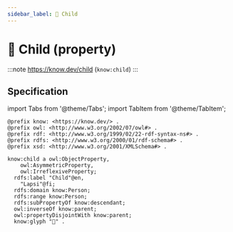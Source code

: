 ```yaml
---
sidebar_label: 🧒 Child
---
```


# 🧒 Child (property)

:::note
https://know.dev/child
(`know:child`)
:::

## Specification

import Tabs from '@theme/Tabs';
import TabItem from '@theme/TabItem';

<Tabs>
<TabItem value="turtle" label="Turtle">

```turtle
@prefix know: <https://know.dev/> .
@prefix owl: <http://www.w3.org/2002/07/owl#> .
@prefix rdf: <http://www.w3.org/1999/02/22-rdf-syntax-ns#> .
@prefix rdfs: <http://www.w3.org/2000/01/rdf-schema#> .
@prefix xsd: <http://www.w3.org/2001/XMLSchema#> .

know:child a owl:ObjectProperty,
    owl:AsymmetricProperty,
    owl:IrreflexiveProperty;
  rdfs:label "Child"@en,
    "Lapsi"@fi;
  rdfs:domain know:Person;
  rdfs:range know:Person;
  rdfs:subPropertyOf know:descendant;
  owl:inverseOf know:parent;
  owl:propertyDisjointWith know:parent;
  know:glyph "🧒" .

```

</TabItem>
</Tabs>
